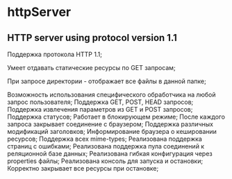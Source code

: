 # httpServer
HTTP server using protocol version 1.1
-----
Поддержка протокола HTTP 1.1;


Умеет отдавать статические ресурсы по GET запросам;


При запросе директории - отображает все файлы в данной папке;


Возможность использования специфического обработчика на любой запрос пользователя;
Поддержка GET, POST, HEAD запросов;
Поддержка извлечения параметров из GET и POST запросов;
Поддержка статусов;
Работает в блокирующем режиме;
После каждого запроса закрывает соединение с браузером;
Поддержка различных модификаций заголовков;
Информирование браузера о кешировании ресурсов;
Поддержка всех mime-types;
Реализована  поддержка страниц с ошибками;
Реализована поддержка пула соединений к реляционной базе данных;
Реализована гибкая конфигурация через properties файлы;
Реализована консоль для запуска и остановки;
Корректно закрывает все ресурсы при остановке;
